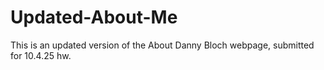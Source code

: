 # Updated-About-Me
This is an updated version of the About Danny Bloch webpage, submitted for 10.4.25 hw.
